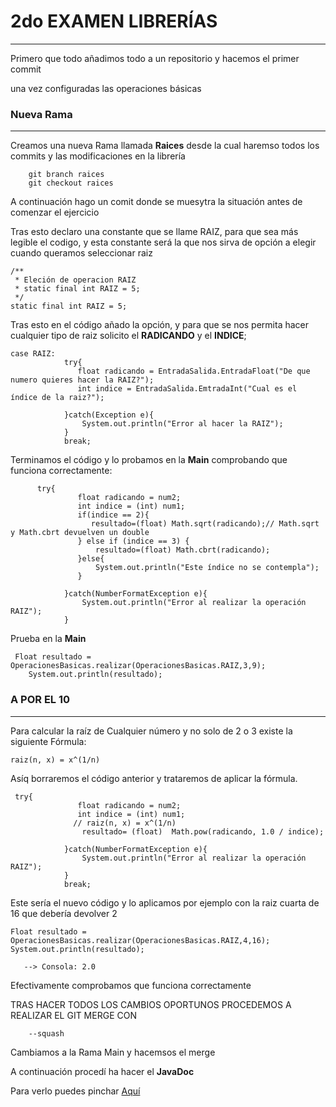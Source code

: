# 2do EXAMEN LIBRERÍAS

---

Primero que todo añadimos todo a un repositorio y hacemos el primer commit

una vez configuradas las operaciones básicas

### Nueva Rama

---
Creamos una nueva Rama llamada **Raices** desde la cual haremso todos los commits y las modificaciones en la librería

        git branch raices
        git checkout raices


A continuación hago un comit donde se muesytra la situación antes de comenzar el ejercicio

Tras esto declaro una constante que se llame RAIZ, para que sea más legible el codigo, y esta constante será la que nos sirva de opción
a elegir cuando queramos seleccionar raiz

    /**
     * Eleción de operacion RAIZ
     * static final int RAIZ = 5;
     */
    static final int RAIZ = 5;

Tras esto en el código añado la opción, y para que se nos permita hacer cualquier tipo de raiz
solicito el **RADICANDO** y el **INDICE**;

    case RAIZ:
                try{
                   float radicando = EntradaSalida.EntradaFloat("De que numero quieres hacer la RAIZ?");
                   int indice = EntradaSalida.EmtradaInt("Cual es el índice de la raiz?");

                }catch(Exception e){
                    System.out.println("Error al hacer la RAIZ");
                }
                break;



Terminamos el código y lo probamos en la **Main** comprobando que funciona correctamente:

          try{
                   float radicando = num2;
                   int indice = (int) num1;
                   if(indice == 2){
                      resultado=(float) Math.sqrt(radicando);// Math.sqrt y Math.cbrt devuelven un double
                   } else if (indice == 3) {
                       resultado=(float) Math.cbrt(radicando);
                   }else{
                       System.out.println("Este índice no se contempla");
                   }

                }catch(NumberFormatException e){
                    System.out.println("Error al realizar la operación RAIZ");
                }

Prueba en la **Main**

     Float resultado = OperacionesBasicas.realizar(OperacionesBasicas.RAIZ,3,9);
        System.out.println(resultado);


### A POR EL 10

---

Para calcular la raíz de Cualquier número y no solo de 2 o 3 existe la siguiente Fórmula:

    raiz(n, x) = x^(1/n)

Asíq borraremos el código anterior y trataremos de aplicar la fórmula.

     try{
                   float radicando = num2;
                   int indice = (int) num1;
                  // raiz(n, x) = x^(1/n)
                    resultado= (float)  Math.pow(radicando, 1.0 / indice);

                }catch(NumberFormatException e){
                    System.out.println("Error al realizar la operación RAIZ");
                }
                break;

Este sería el nuevo código
y lo aplicamos por ejemplo con la raiz cuarta de 16 que debería devolver 2



    Float resultado = OperacionesBasicas.realizar(OperacionesBasicas.RAIZ,4,16);
    System.out.println(resultado);
        
       --> Consola: 2.0

Efectivamente comprobamos que funciona correctamente

TRAS HACER TODOS LOS CAMBIOS OPORTUNOS PROCEDEMOS A REALIZAR EL GIT MERGE CON
        
        --squash

Cambiamos a la Rama Main y hacemsos el merge

A continuación procedí ha hacer el **JavaDoc**

Para verlo puedes pinchar [Aquí](https://marcosfa00.github.io/EXAMEN_LIBRERIA/)



